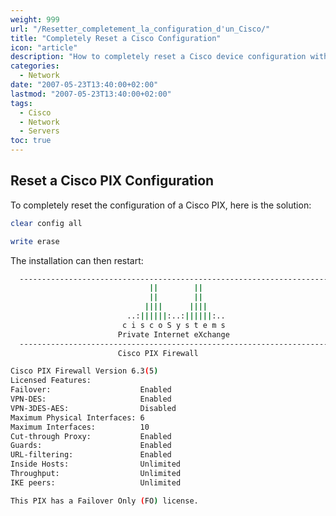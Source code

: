 ```yaml
---
weight: 999
url: "/Resetter_completement_la_configuration_d'un_Cisco/"
title: "Completely Reset a Cisco Configuration"
icon: "article"
description: "How to completely reset a Cisco device configuration with simple commands"
categories:
  - Network
date: "2007-05-23T13:40:00+02:00" 
lastmod: "2007-05-23T13:40:00+02:00"
tags:
  - Cisco
  - Network
  - Servers
toc: true
---
```


## Reset a Cisco PIX Configuration

To completely reset the configuration of a Cisco PIX, here is the solution:

```bash
clear config all
```

```bash
write erase
```

The installation can then restart:

```bash
  -----------------------------------------------------------------------
                               ||        ||
                               ||        ||
                              ||||      ||||
                          ..:||||||:..:||||||:..
                         c i s c o S y s t e m s
                        Private Internet eXchange
  -----------------------------------------------------------------------
                        Cisco PIX Firewall

Cisco PIX Firewall Version 6.3(5)
Licensed Features:
Failover:                    Enabled
VPN-DES:                     Enabled
VPN-3DES-AES:                Disabled
Maximum Physical Interfaces: 6
Maximum Interfaces:          10
Cut-through Proxy:           Enabled
Guards:                      Enabled
URL-filtering:               Enabled
Inside Hosts:                Unlimited
Throughput:                  Unlimited
IKE peers:                   Unlimited

This PIX has a Failover Only (FO) license.
```